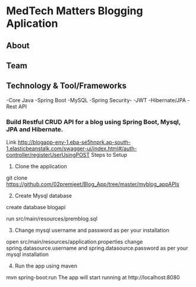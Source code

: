 # MedTech Matters Blogging Aplication
## About 
## Team
## Technology & Tool/Frameworks 
-Core Java
-Spring Boot
-MySQL
-Spring Security-
-JWT
-Hibernate/JPA 
-Rest API

### Build Restful CRUD API for a blog using Spring Boot, Mysql, JPA and Hibernate.

Link http://blogapp-env-1.eba-se5hnprk.ap-south-1.elasticbeanstalk.com/swagger-ui/index.html#/auth-controller/registerUserUsingPOST
Steps to Setup
1. Clone the application

git clone https://github.com/02premjeet/Blog_App/tree/master/myblog_appAPIs

2. Create Mysql database

create database blogapi

run src/main/resources/premblog.sql

3. Change mysql username and password as per your installation

open src/main/resources/application.properties
change spring.datasource.username and spring.datasource.password as per your mysql installation

4. Run the app using maven

mvn spring-boot:run
The app will start running at http://localhost:8080

